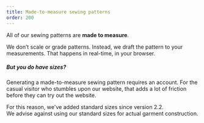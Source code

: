 ```yaml
---
title: Made-to-measure sewing patterns
order: 200
---
```


All of our sewing patterns are **made to measure**.

We don’t scale or grade patterns. Instead, we draft the pattern to your measurements. That happens in real-time, in your browser.

<Note>

##### But you do have sizes?

Generating a made-to-measure sewing pattern requires an account.
For the casual visitor who stumbles upon our website, that
adds a lot of friction before they can try out the website.

For this reason, we've added standard sizes since version 2.2.  
We advise against using our standard sizes for actual garment construction.

</Note>
